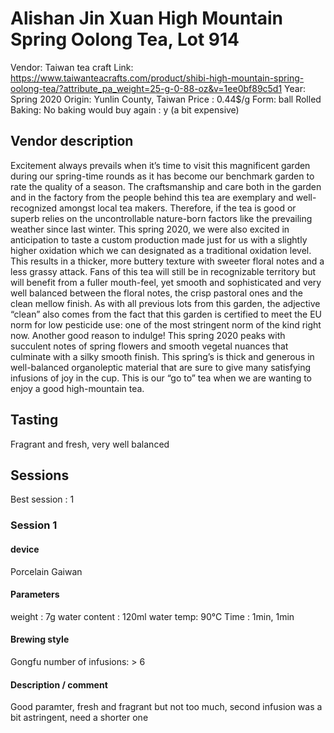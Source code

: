 # Alishan Jin Xuan High Mountain Spring Oolong Tea, Lot 914

Vendor: Taiwan tea craft
Link: https://www.taiwanteacrafts.com/product/shibi-high-mountain-spring-oolong-tea/?attribute_pa_weight=25-g-0-88-oz&v=1ee0bf89c5d1
Year: Spring 2020
Origin: Yunlin County, Taiwan
Price : 0.44$/g
Form: ball Rolled
Baking: No baking
would buy again : y (a bit expensive)

## Vendor description 

Excitement always prevails when it’s time to visit this magnificent garden during our spring-time rounds as it has become our benchmark garden to rate the quality of a season. The craftsmanship and care both in the garden and in the factory from the people behind this tea are exemplary and well-recognized amongst local tea makers. Therefore, if the tea is good or superb relies on the uncontrollable nature-born factors like the prevailing weather since last winter. This spring 2020, we were also excited in anticipation to taste a custom production made just for us with a slightly higher oxidation which we can designated as a traditional oxidation level. This results in a thicker, more buttery texture with sweeter floral notes and a less grassy attack. Fans of this tea will still be in recognizable territory but will benefit from a fuller mouth-feel, yet smooth and sophisticated and very well balanced between the floral notes, the crisp pastoral ones and the clean mellow finish. As with all previous lots from this garden, the adjective “clean” also comes from the fact that this garden is certified to meet the EU norm for low pesticide use: one of the most stringent norm of the kind right now. Another good reason to indulge! This spring 2020 peaks with succulent notes of spring flowers and smooth vegetal nuances that culminate with a silky smooth finish. This spring’s is thick and generous in well-balanced organoleptic material that are sure to give many satisfying infusions of joy in the cup. This is our “go to” tea when we are wanting to enjoy a good high-mountain tea.

## Tasting

Fragrant and fresh, very well balanced

## Sessions

Best session : 1

### Session 1

#### device 

Porcelain Gaiwan

#### Parameters

weight : 7g
water content : 120ml
water temp: 90°C
Time : 1min, 1min 

#### Brewing style

Gongfu
number of infusions: > 6

#### Description / comment

Good paramter, fresh and fragrant but not too much, second infusion was a bit astringent, need a shorter one